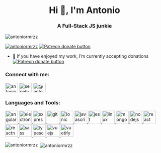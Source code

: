 <h1 align="center">Hi 👋, I'm Antonio</h1>
<h3 align="center">A Full-Stack JS junkie</h3>

<p align="left"> <img src="https://komarev.com/ghpvc/?username=antoniormrzz&label=Profile%20views&color=0e75b6&style=flat" alt="antoniormrzz" /> </p>

<span> <a href="https://twitter.com/antoniormrzz" target="blank"><img src="https://img.shields.io/twitter/follow/antoniormrzz?logo=twitter&style=for-the-badge" alt="antoniormrzz" /></a> </span> <span class="badge-patreon"><a href="https://patreon.com/antoniormrzz" title="Donate to this project using Patreon"><img src="https://img.shields.io/badge/patreon-donate-yellow.svg" alt="Patreon donate button" /></a></span>

- 🤝 If you have enjoyed my work, I’m currently accepting donations
<span class="badge-patreon"><a href="https://patreon.com/antoniormrzz" title="Donate to this project using Patreon"><img src="https://img.shields.io/badge/patreon-donate-yellow.svg" alt="Patreon donate button" /></a></span>

<h3 align="left">Connect with me:</h3>
<p align="left">
<a href="https://twitter.com/antoniormrzz" target="blank"><img align="center" src="https://cdn.jsdelivr.net/npm/simple-icons@3.0.1/icons/twitter.svg" alt="antoniormrzz" height="30" width="40" /></a>
<a href="https://linkedin.com/in/sepehr-alizadeh-4530408a" target="blank"><img align="center" src="https://cdn.jsdelivr.net/npm/simple-icons@3.0.1/icons/linkedin.svg" alt="sepehr-alizadeh-4530408a" height="30" width="40" /></a>
<a href="https://medium.com/@antonioramirezofficial" target="blank"><img align="center" src="https://cdn.jsdelivr.net/npm/simple-icons@3.0.1/icons/medium.svg" alt="@antonioramirezofficial" height="30" width="40" /></a>
</p>

<h3 align="left">Languages and Tools:</h3>
<p align="left"> <a href="https://angular.io" target="_blank"> <img src="https://devicons.github.io/devicon/devicon.git/icons/angularjs/angularjs-original.svg" alt="angularjs" width="40" height="40"/> </a> <a href="https://www.electronjs.org" target="_blank"> <img src="https://devicons.github.io/devicon/devicon.git/icons/electron/electron-original.svg" alt="electron" width="40" height="40"/> </a> <a href="https://expressjs.com" target="_blank"> <img src="https://devicons.github.io/devicon/devicon.git/icons/express/express-original-wordmark.svg" alt="express" width="40" height="40"/> </a> <a href="https://git-scm.com/" target="_blank"> <img src="https://www.vectorlogo.zone/logos/git-scm/git-scm-icon.svg" alt="git" width="40" height="40"/> </a> <a href="https://ionicframework.com" target="_blank"> <img src="https://upload.wikimedia.org/wikipedia/commons/d/d1/Ionic_Logo.svg" alt="ionic" width="40" height="40"/> </a> <a href="https://developer.mozilla.org/en-US/docs/Web/JavaScript" target="_blank"> <img src="https://devicons.github.io/devicon/devicon.git/icons/javascript/javascript-original.svg" alt="javascript" width="40" height="40"/> </a> <a href="https://jestjs.io" target="_blank"> <img src="https://www.vectorlogo.zone/logos/jestjsio/jestjsio-icon.svg" alt="jest" width="40" height="40"/> </a> <a href="https://www.linux.org/" target="_blank"> <img src="https://devicons.github.io/devicon/devicon.git/icons/linux/linux-original.svg" alt="linux" width="40" height="40"/> </a> <a href="https://www.mongodb.com/" target="_blank"> <img src="https://devicons.github.io/devicon/devicon.git/icons/mongodb/mongodb-original-wordmark.svg" alt="mongodb" width="40" height="40"/> </a> <a href="https://nodejs.org" target="_blank"> <img src="https://devicons.github.io/devicon/devicon.git/icons/nodejs/nodejs-original-wordmark.svg" alt="nodejs" width="40" height="40"/> </a> <a href="https://reactjs.org/" target="_blank"> <img src="https://devicons.github.io/devicon/devicon.git/icons/react/react-original-wordmark.svg" alt="react" width="40" height="40"/> </a> <a href="https://reactnative.dev/" target="_blank"> <img src="https://reactnative.dev/img/header_logo.svg" alt="reactnative" width="40" height="40"/> </a> <a href="https://sass-lang.com" target="_blank"> <img src="https://devicons.github.io/devicon/devicon.git/icons/sass/sass-original.svg" alt="sass" width="40" height="40"/> </a> <a href="https://www.typescriptlang.org/" target="_blank"> <img src="https://devicons.github.io/devicon/devicon.git/icons/typescript/typescript-original.svg" alt="typescript" width="40" height="40"/> </a> <a href="https://vuejs.org/" target="_blank"> <img src="https://devicons.github.io/devicon/devicon.git/icons/vuejs/vuejs-original-wordmark.svg" alt="vuejs" width="40" height="40"/> </a> <a href="https://vuetifyjs.com/en/" target="_blank"> <img src="https://bestofjs.org/logos/vuetify.svg" alt="vuetify" width="40" height="40"/> </a> </p>

<p><img align="left" src="https://github-readme-stats.vercel.app/api/top-langs?username=antoniormrzz&show_icons=true&theme=radical&locale=en&layout=compact" alt="antoniormrzz" /></p>

<p>&nbsp;<img align="center" src="https://github-readme-stats.vercel.app/api?username=antoniormrzz&show_icons=true&theme=radical&locale=en" alt="antoniormrzz" /></p>
